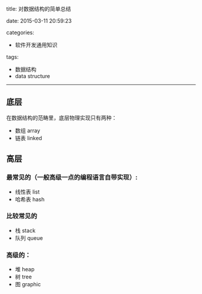 title: 对数据结构的简单总结

date: 2015-03-11 20:59:23

categories:
- 软件开发通用知识

tags:
- 数据结构
- data structure
---

## 底层

在数据结构的范畴里，底层物理实现只有两种：

- 数组 array
- 链表 linked

<!-- more -->

## 高层

### 最常见的（一般高级一点的编程语言自带实现）:

- 线性表 list
- 哈希表 hash

### 比较常见的
- 栈 stack
- 队列 queue

### 高级的：
- 堆 heap
- 树 tree
- 图 graphic

